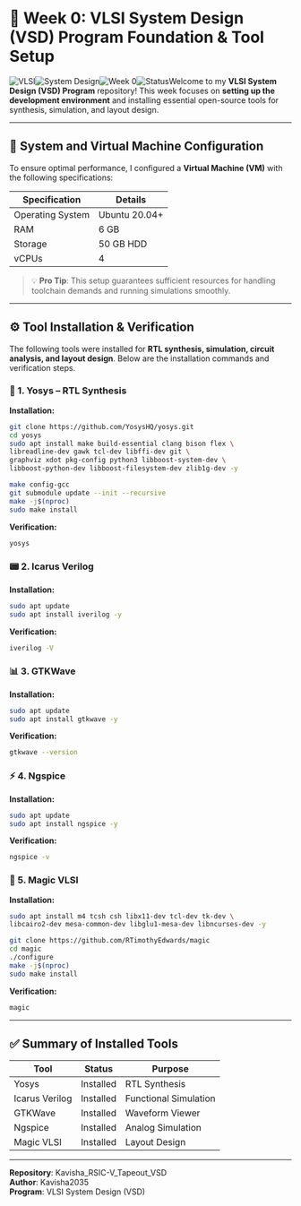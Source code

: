 # 🚀 Week 0: VLSI System Design (VSD) Program Foundation & Tool Setup

![VLSI](https://img.shields.io/badge/VLSI-System-blue)![System Design](https://img.shields.io/badge/System-Design-darkblue)![Week 0](https://img.shields.io/badge/Week-0-orange)![Status](https://img.shields.io/badge/Status-Complete-brightgreen)Welcome to my **VLSI System Design (VSD) Program** repository! This week focuses on **setting up the development environment** and installing essential open-source tools for synthesis, simulation, and layout design.

---

## 🎯 System and Virtual Machine Configuration

To ensure optimal performance, I configured a **Virtual Machine (VM)** with the following specifications:

| Specification | Details |
| --- | --- |
| Operating System | Ubuntu 20.04+ |
| RAM | 6 GB |
| Storage | 50 GB HDD |
| vCPUs | 4 |

> 💡 **Pro Tip**: This setup guarantees sufficient resources for handling toolchain demands and running simulations smoothly.

---

## ⚙ Tool Installation & Verification

The following tools were installed for **RTL synthesis, simulation, circuit analysis, and layout design**. Below are the installation commands and verification steps.

### 🧠 1. Yosys – RTL Synthesis

**Installation:**

```bash
git clone https://github.com/YosysHQ/yosys.git
cd yosys
sudo apt install make build-essential clang bison flex \
libreadline-dev gawk tcl-dev libffi-dev git \
graphviz xdot pkg-config python3 libboost-system-dev \
libboost-python-dev libboost-filesystem-dev zlib1g-dev -y

make config-gcc
git submodule update --init --recursive
make -j$(nproc)
sudo make install
```

**Verification:**

```bash
yosys
```

### 📟 2. Icarus Verilog

**Installation:**

```bash
sudo apt update
sudo apt install iverilog -y
```

**Verification:**

```bash
iverilog -V
```

### 📊 3. GTKWave

**Installation:**

```bash
sudo apt update
sudo apt install gtkwave -y
```

**Verification:**

```bash
gtkwave --version
```

### ⚡ 4. Ngspice

**Installation:**

```bash
sudo apt update
sudo apt install ngspice -y
```

**Verification:**

```bash
ngspice -v
```

### 🎨 5. Magic VLSI

**Installation:**

```bash
sudo apt install m4 tcsh csh libx11-dev tcl-dev tk-dev \
libcairo2-dev mesa-common-dev libglu1-mesa-dev libncurses-dev -y

git clone https://github.com/RTimothyEdwards/magic
cd magic
./configure
make -j$(nproc)
sudo make install
```

**Verification:**

```bash
magic
```

---

## ✅ Summary of Installed Tools

| Tool | Status | Purpose |
| --- | --- | --- |
| Yosys | Installed | RTL Synthesis |
| Icarus Verilog | Installed | Functional Simulation |
| GTKWave | Installed | Waveform Viewer |
| Ngspice | Installed | Analog Simulation |
| Magic VLSI | Installed | Layout Design |

---

**Repository**: Kavisha_RSIC-V_Tapeout_VSD\
**Author**: Kavisha2035\
**Program**: VLSI System Design (VSD)